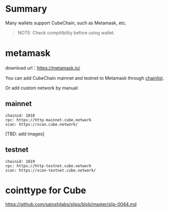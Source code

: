 # Summary

Many wallets support CubeChain, such as Metamask, etc.

> NOTE: Check compitibility before using wallet.

# metamask

download url：https://metamask.io/

You can add CubeChain mainnet and testnet to Metamask through [chainlist](https://chainlist.org/).

Or add custom network by manual:

## mainnet

```
chainid: 1818
rpc: https://http-mainnet.cube.network
scan: https://scan.cube.network/
```

[TBD: add images]

## testnet

```
chainid: 1819
rpc: https://http-testnet.cube.network
scan: https://scan-testnet.cube.network/
```

# cointtype for Cube

https://github.com/satoshilabs/slips/blob/master/slip-0044.md